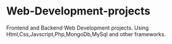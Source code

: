 # Web-Development-projects
Frontend and Backend Web Development projects.
Using Html,Css,Javscript,Php,MongoDb,MySql and other frameworks.
